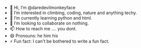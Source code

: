 - 👋 Hi, I’m @daredevilmonkeyface
- 👀 I’m interested in climbing, coding, nature and anything techy.
- 🌱 I’m currently learning python and html.
- 💞️ I’m looking to collaborate on nothing.
- 📫 How to reach me .... you dont.
- 😄 Pronouns: he him his
- ⚡ Fun fact: I can't be bothered to write a fun fact.

<!---
daredevilmonkeyface/daredevilmonkeyface is a ✨ special ✨ repository because its `README.md` (this file) appears on your GitHub profile.
You can click the Preview link to take a look at your changes.
--->
